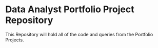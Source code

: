 # Data Analyst Portfolio Project Repository

This Repository will hold all of the code and queries from the Portfolio Projects.

